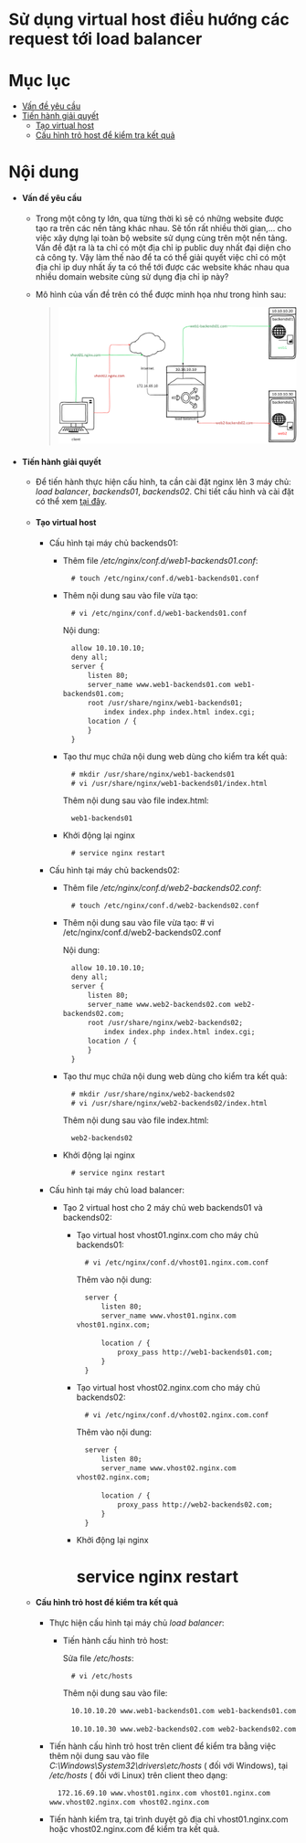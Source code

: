 # Sử dụng virtual host điều hướng các request tới load balancer



# Mục lục

- [Vấn đề yêu cầu](#issue)
- [Tiến hành giải quyết](#resolve)
	- [Tạo virtual host](#create-sb)
	- [Cấu hình trỏ host để kiểm tra kết quả](#configure)


# Nội dung

- #### <a name="issue">Vấn đề yêu cầu</a>
	
	+ Trong một công ty lớn, qua từng thời kì sẽ có những website được tạo ra trên các nền tảng khác nhau. Sẽ tốn rất nhiều thời gian,... cho việc xây dựng lại toàn bộ website sử dụng cùng trên một nền tảng. Vấn đề đặt ra là ta chỉ có một địa chỉ ip public duy nhất đại diện cho cả công ty. Vậy làm thế nào để ta có thể giải quyết việc chỉ có một địa chỉ ip duy nhất ấy ta có thể tới được các website khác nhau qua nhiều domain website cùng sử dụng địa chỉ ip này?

	+ Mô hình của vấn đề trên có thể được minh họa như trong hình sau:

		> ![Pictur](../images/proxy_pass&sb.png)

		


- #### <a name="resolve">Tiến hành giải quyết</a>

	- Để tiến hành thực hiện cấu hình, ta cần cài đặt nginx lên 3 máy chủ: *load balancer*, *backends01*, *backends02*. Chi tiết cấu hình và cài đặt có thể xem [tại đây](nginx-install.md#2).

	- #### <a name="create-sb">Tạo virtual host</a>
		
		+ Cấu hình tại máy chủ backends01:
			- Thêm file */etc/nginx/conf.d/web1-backends01.conf*:

					# touch /etc/nginx/conf.d/web1-backends01.conf

			- Thêm nội dung sau vào file vừa tạo:

					# vi /etc/nginx/conf.d/web1-backends01.conf

				Nội dung:
					
					allow 10.10.10.10;
					deny all;
					server {
						listen 80;
						server_name www.web1-backends01.com web1-backends01.com;
						root /usr/share/nginx/web1-backends01;
							index index.php index.html index.cgi;
						location / {
						}
					}
			- Tạo thư mục chứa nội dung web dùng cho kiểm tra kết quả:
					
					# mkdir /usr/share/nginx/web1-backends01
					# vi /usr/share/nginx/web1-backends01/index.html
					

				Thêm nội dung sau vào file index.html:

					web1-backends01
						
			- Khởi động lại nginx

					# service nginx restart


		+ Cấu hình tại máy chủ backends02:
			- Thêm file */etc/nginx/conf.d/web2-backends02.conf*:

					# touch /etc/nginx/conf.d/web2-backends02.conf

			- Thêm nội dung sau vào file vừa tạo:
					# vi /etc/nginx/conf.d/web2-backends02.conf

				Nội dung:
					
					allow 10.10.10.10;
					deny all;
					server {
						listen 80;
						server_name www.web2-backends02.com web2-backends02.com;
						root /usr/share/nginx/web2-backends02;
							index index.php index.html index.cgi;
						location / {
						}
					}
			- Tạo thư mục chứa nội dung web dùng cho kiểm tra kết quả:
					
					# mkdir /usr/share/nginx/web2-backends02
					# vi /usr/share/nginx/web2-backends02/index.html
					

				Thêm nội dung sau vào file index.html:

					web2-backends02
						
			- Khởi động lại nginx

					# service nginx restart


		+ Cấu hình tại máy chủ load balancer:
			- Tạo 2 virtual host cho 2 máy chủ web backends01 và backends02:

				+ Tạo virtual host vhost01.nginx.com cho máy chủ backends01:

						# vi /etc/nginx/conf.d/vhost01.nginx.com.conf

					Thêm vào nội dung:

						server {
							listen 80;
							server_name www.vhost01.nginx.com vhost01.nginx.com;
							
							location / {
								proxy_pass http://web1-backends01.com;
							}
						}

				+ Tạo virtual host vhost02.nginx.com cho máy chủ backends02:

						# vi /etc/nginx/conf.d/vhost02.nginx.com.conf

					Thêm vào nội dung:

						server {
							listen 80;
							server_name www.vhost02.nginx.com vhost02.nginx.com;
							
							location / {
								proxy_pass http://web2-backends02.com;
							}
						}
				
				- Khởi động lại nginx

					# service nginx restart


	- #### <a name="configure">Cấu hình trỏ host để kiểm tra kết quả</a>

		+ Thực hiện cấu hình tại máy chủ *load balancer*:

			+ Tiến hành cấu hình trỏ host:

				Sửa file */etc/hosts*:

					# vi /etc/hosts
						
				Thêm nội dung sau vào file:

					10.10.10.20 www.web1-backends01.com web1-backends01.com

					10.10.10.30 www.web2-backends02.com web2-backends02.com


		+ Tiến hành cấu hình trỏ host trên client để kiểm tra bằng việc thêm nội dung sau vào file *C:\Windows\System32\drivers\etc/hosts* ( đối với Windows), tại */etc/hosts* ( đối với Linux) trên client theo dạng:

                172.16.69.10 www.vhost01.nginx.com vhost01.nginx.com www.vhost02.nginx.com vhost02.nginx.com

        + Tiến hành kiểm tra, tại trình duyệt gõ địa chỉ vhost01.nginx.com hoặc vhost02.nginx.com để kiểm tra kết quả.